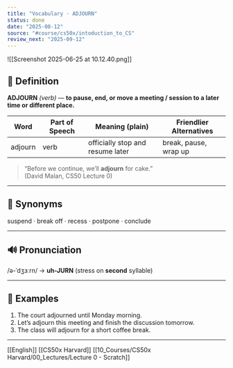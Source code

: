```yaml
---
title: "Vocabulary · ADJOURN"
status: done
date: "2025-08-12"
source: "#course/cs50x/intoduction_to_CS"
review_next: "2025-09-12"
---
```


![[Screenshot 2025-06-25 at 10.12.40.png]]

## 📖 Definition  
**ADJOURN** *(verb)* — **to pause, end, or move a meeting / session to a later time or different place.**

| Word | Part of Speech | Meaning (plain)                     | Friendlier Alternatives     |
|------|---------------|-------------------------------------|-----------------------------|
| adjourn | verb | officially stop and resume later | break, pause, wrap up |

> “Before we continue, we’ll **adjourn** for cake.”  
> (David Malan, CS50 Lecture 0)

---

## 🟰 Synonyms  
suspend · break off · recess · postpone · conclude

---

## 🔊 Pronunciation  
/ə-ˈdʒɜːrn/ → **uh-JURN** (stress on **second** syllable)

---

## 📝 Examples  

1. The court adjourned until Monday morning.  
2. Let’s adjourn this meeting and finish the discussion tomorrow.  
3. The class will adjourn for a short coffee break.

---

[[English]] [[CS50x Harvard]] [[10_Courses/CS50x Harvard/00_Lectures/Lecture 0 - Scratch]]
